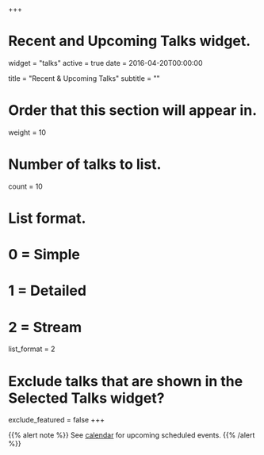 +++
# Recent and Upcoming Talks widget.
widget = "talks"
active = true
date = 2016-04-20T00:00:00

title = "Recent & Upcoming Talks"
subtitle = ""

# Order that this section will appear in.
weight = 10

# Number of talks to list.
count = 10

# List format.
#   0 = Simple
#   1 = Detailed
#   2 = Stream
list_format = 2

# Exclude talks that are shown in the Selected Talks widget?
exclude_featured = false
+++

{{% alert note %}}
See [calendar](https://calendar.google.com/calendar/embed?src=ioaeekgm5r2665lkdo742q82j0%40group.calendar.google.com&ctz=Europe%2FRome)
for upcoming scheduled events.
{{% /alert %}}
